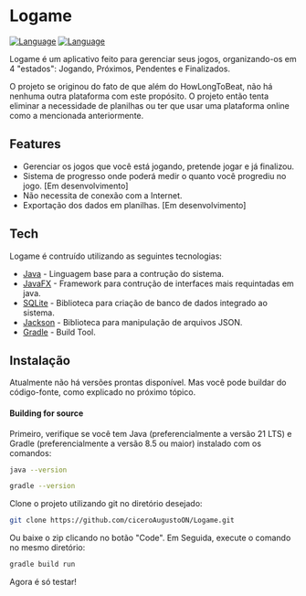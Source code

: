 # Logame

[![Language](https://img.shields.io/badge/lang-en-blue)](https://github.com/ciceroAugustoON/Logame/blob/main/README.md) [![Language](https://img.shields.io/badge/lang-pt_br-green)]()

Logame é um aplicativo feito para gerenciar seus jogos, organizando-os em 4 "estados": Jogando, Próximos, Pendentes e Finalizados.

O projeto se originou do fato de que além do HowLongToBeat, não há nenhuma outra plataforma com este propósito. O projeto então tenta eliminar a necessidade de planilhas ou ter que usar uma plataforma online como a mencionada anteriormente.
## Features
- Gerenciar os jogos que você está jogando, pretende jogar e já finalizou.
- Sistema de progresso onde poderá medir o quanto você progrediu no jogo. [Em desenvolvimento]
- Não necessita de conexão com a Internet.
- Exportação dos dados em planilhas. [Em desenvolvimento]

## Tech

Logame é contruído utilizando as seguintes tecnologias:

- [Java](https://www.java.com/en/download/help/whatis_java.html) - Linguagem base para a contrução do sistema.
- [JavaFX](https://openjfx.io/) - Framework para contrução de interfaces mais requintadas em java.
- [SQLite](https://www.sqlite.org/index.html) - Biblioteca para criação de banco de dados integrado ao sistema.
- [Jackson](https://github.com/FasterXML/jackson) - Biblioteca para manipulação de arquivos JSON.
- [Gradle](https://gradle.org/) - Build Tool.

## Instalação

Atualmente não há versões prontas disponível. Mas você pode buildar do código-fonte, como explicado no próximo tópico.

#### Building for source
Primeiro, verifique se você tem Java (preferencialmente a versão 21 LTS) e Gradle (preferencialmente a versão 8.5 ou maior) instalado com os comandos:
```sh
java --version
```
```sh
gradle --version
```
Clone o projeto utilizando git no diretório desejado:

```sh
git clone https://github.com/ciceroAugustoON/Logame.git
```
Ou baixe o zip clicando no botão "Code".
Em Seguida, execute o comando no mesmo diretório:
```sh
gradle build run
```
Agora é só testar!
